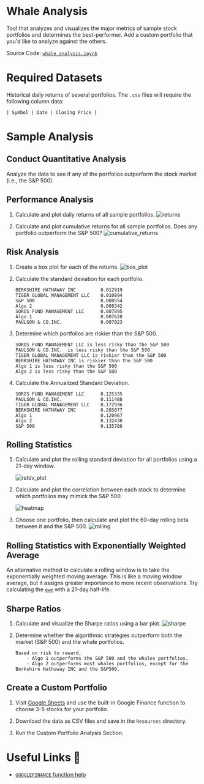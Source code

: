 # Whale Analysis

Tool that analyzes and visualizes the major metrics of sample stock portfolios and determines the best-performer. Add a custom portfolio that you'd like to analyze against the others.

Source Code: [`whale_analysis.ipynb`](whale_analysis.ipynb)

# Required Datasets

Historical daily returns of several portfolios. The `.csv` files will require the following column data:

    | Symbol | Date | Closing Price |

# Sample Analysis

## Conduct Quantitative Analysis

Analyze the data to see if any of the portfolios outperform the stock market (i.e., the S&P 500).

## Performance Analysis

1. Calculate and plot daily returns of all sample portfolios.
    ![returns](Images/returns_plot.jpeg)

2. Calculate and plot cumulative returns for all sample portfolios. Does any portfolio outperform the S&P 500?
    ![cumulative_returns](Images/cumulative_returns_plot.jpeg)

## Risk Analysis

1. Create a box plot for each of the returns.
    ![box_plot](Images/box_plot.jpeg)

2. Calculate the standard deviation for each portfolio.

    ```
    BERKSHIRE HATHAWAY INC         0.012919
    TIGER GLOBAL MANAGEMENT LLC    0.010894
    S&P 500                        0.008554
    Algo 2                         0.008342
    SOROS FUND MANAGEMENT LLC      0.007895
    Algo 1                         0.007620
    PAULSON & CO.INC.              0.007023
    ```

3. Determine which portfolios are riskier than the S&P 500.

    ```
    SOROS FUND MANAGEMENT LLC is less risky than the S&P 500
    PAULSON & CO.INC.  is less risky than the S&P 500
    TIGER GLOBAL MANAGEMENT LLC is riskier than the S&P 500
    BERKSHIRE HATHAWAY INC is riskier than the S&P 500
    Algo 1 is less risky than the S&P 500
    Algo 2 is less risky than the S&P 500
    ```

4. Calculate the Annualized Standard Deviation.

    ```
    SOROS FUND MANAGEMENT LLC      0.125335
    PAULSON & CO.INC.              0.111488
    TIGER GLOBAL MANAGEMENT LLC    0.172936
    BERKSHIRE HATHAWAY INC         0.205077
    Algo 1                         0.120967
    Algo 2                         0.132430
    S&P 500                        0.135786
    ```

## Rolling Statistics

1. Calculate and plot the rolling standard deviation for all portfolios using a 21-day window.

    ![rstdv_plot](Images/rstdv_plot.jpeg)

2. Calculate and plot the correlation between each stock to determine which portfolios may mimick the S&P 500.

    ![heatmap](Images/heatmap.jpeg)

3. Choose one portfolio, then calculate and plot the 60-day rolling beta between it and the S&P 500.
    ![rolling](Images/rolling_beta_plot.jpeg)

## Rolling Statistics with Exponentially Weighted Average

An alternative method to calculate a rolling window is to take the exponentially weighted moving average. This is like a moving window average, but it assigns greater importance to more recent observations. Try calculating the [`ewm`](https://pandas.pydata.org/pandas-docs/stable/reference/api/pandas.DataFrame.ewm.html) with a 21-day half-life.

## Sharpe Ratios

1. Calculate and visualize the Sharpe ratios using a bar plot.
    ![sharpe](Images/sharpe_ratios_plot.jpeg)

2. Determine whether the algorithmic strategies outperform both the market (S&P 500) and the whale portfolios.

    ```
    Based on risk to reward,
        - Algo 1 outperforms the S&P 500 and the whales portfolios.
        - Algo 2 outperforms most whales portfolios, except for the Berkshire Hathaway INC and the S&P500.
    ```

## Create a Custom Portfolio

1. Visit [Google Sheets](https://docs.google.com/spreadsheets/) and use the built-in Google Finance function to choose 3-5 stocks for your portfolio.

2. Download the data as CSV files and save in the `Resources` directory.

3. Run the Custom Portfolio Analysis Section.

# Useful Links 📝

* [`GOOGLEFINANCE` function help](https://support.google.com/docs/answer/3093281)